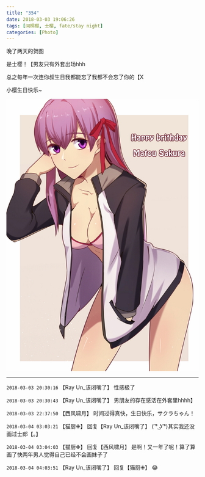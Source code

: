 ```yaml
---
title: "354"
date: 2018-03-03 19:06:26
tags: [间桐樱, 士樱, fate/stay night]
categories: [Photo]
---
```


<p>晚了两天的贺图</p> 
<p>是士樱！【男友只有外套出场hhh</p> 
<p>总之每年一次连你叔生日我都能忘了我都不会忘了你的【X</p> 
<p>小樱生日快乐~</p>

![](https://raw.githubusercontent.com/alicewish/meowchain247/master/img_cVZNdzJtQk9JV2VWc3FsUnRaU3Yza3FTbEptWThHb245RXNKU010bWF0SG9GZFpsUWtSRkZ3PT0.jpg)

---

`2018-03-03 20:30:16` 【Ray Un\_该闭嘴了】 性感极了

`2018-03-03 20:30:43` 【Ray Un\_该闭嘴了】 男朋友的存在感活在外套里hhhh】

`2018-03-03 22:37:50` 【西风啸月】 时间过得真快，生日快乐，サクラちゃん！

`2018-03-04 03:03:21` 【猫厨✙】 回复【Ray Un\_该闭嘴了】 ( ͡° ͜ʖ ͡°)其实我还没画过士郎【。】

`2018-03-04 03:04:03` 【猫厨✙】 回复【西风啸月】 是啊！又一年了呢！算了算画了快两年男人觉得自己已经不会画妹子了

`2018-03-04 04:03:51` 【Ray Un\_该闭嘴了】 回复【猫厨✙】 😂
